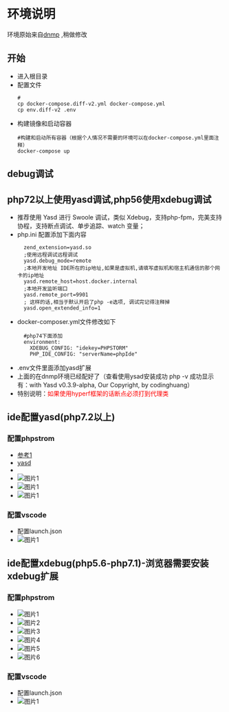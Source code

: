 # 环境说明
环境原始来自[dnmp](https://github.com/yeszao/dnmp) ,稍做修改

## 开始
* 进入根目录
* 配置文件
  ```shell
  #
  cp docker-compose.diff-v2.yml docker-compose.yml
  cp env.diff-v2 .env
  ```
* 构建镜像和启动容器
  ```shell
  #构建和启动所有容器（根据个人情况不需要的环境可以在docker-compose.yml里面注释）
  docker-compose up
  ```

## debug调试
## php72以上使用yasd调试,php56使用xdebug调试
* 推荐使用 Yasd 进行 Swoole 调试，类似 Xdebug，支持php-fpm，完美支持协程，支持断点调试、单步追踪、watch 变量；
* php.ini 配置添加下面内容
  ```shell
    zend_extension=yasd.so
    ;使用远程调试远程调试
    yasd.debug_mode=remote
    ;本地开发地址 IDE所在的ip地址,如果是虚拟机,请填写虚拟机和宿主机通信的那个网卡的ip地址
    yasd.remote_host=host.docker.internal
    ;本地开发监听端口
    yasd.remote_port=9901
    ; 这样的话,相当于默认开启了php -e选项, 调试完记得注释掉
    yasd.open_extended_info=1
  ```
* docker-composer.yml文件修改如下
  ```shell
    #php74下面添加
    environment:
      XDEBUG_CONFIG: "idekey=PHPSTORM"
      PHP_IDE_CONFIG: "serverName=phpIde"
  ```
* .env文件里面添加yasd扩展
* 上面的在dnmp环境已经配好了（查看使用ysad安装成功 php -v 成功显示有：with Yasd v0.3.9-alpha, Our Copyright, by codinghuang）
* 特别说明：<font color=red>如果使用hyperf框架的话断点必须打到代理类</font>

## ide配置yasd(php7.2以上)
### 配置phpstrom 
* [参考1](https://github.com/swoole/yasd/issues/136) 
* [yasd](https://github.com/swoole/yasd)
* 
* ![图片1](./phpstrom-yasd-1.png)
* ![图片1](./phpstrom-yasd-2.png)
* ![图片1](./phpstrom-yasd-3.png)

### 配置vscode
* 配置launch.json
* ![图片1](./vscode-yasd-1.png)

## ide配置xdebug(php5.6-php7.1)-浏览器需要安装xdebug扩展
### 配置phpstrom 
* ![图片1](./phpstrom-xdebug-1.png)
* ![图片2](./phpstrom-xdebug-2.png)
* ![图片3](./phpstrom-xdebug-3.png)
* ![图片4](./phpstrom-xdebug-4.png)
* ![图片5](./phpstrom-xdebug-5.png)
* ![图片6](./phpstrom-xdebug-6.png)

### 配置vscode
* 配置launch.json
* ![图片1](./vscode-xdebug-1.png)